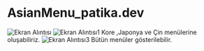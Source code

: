 # AsianMenu_patika.dev

![Ekran Alıntısı](https://user-images.githubusercontent.com/95485348/178738607-d9aebd7a-fedb-4f5d-a641-a8c81fd4cd51.PNG)
![Ekran Alıntısı1](https://user-images.githubusercontent.com/95485348/178738610-0e0f040e-12ad-4caa-ac60-1ef0989b7163.PNG)
Kore ,Japonya ve Çin menülerine oluşabiliriz.
![Ekran Alıntısı3](https://user-images.githubusercontent.com/95485348/178738620-c50879eb-7c14-45e0-9052-2ac93d7ea5f0.PNG)
Bütün menüler gösterilebilir.
